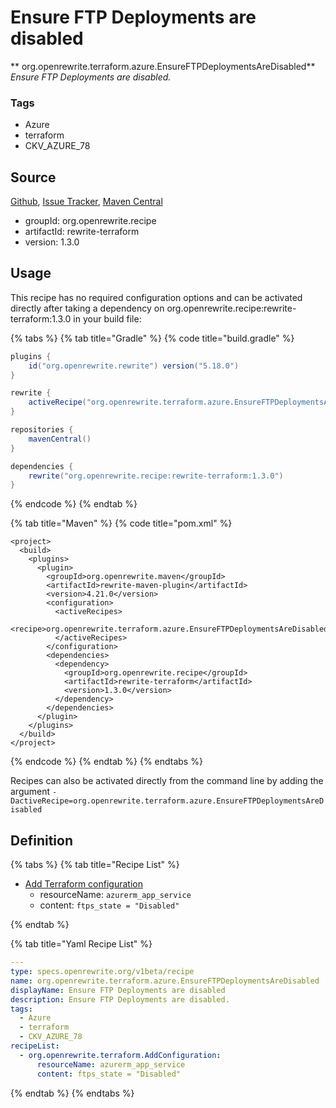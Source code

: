 # Ensure FTP Deployments are disabled

** org.openrewrite.terraform.azure.EnsureFTPDeploymentsAreDisabled**
_Ensure FTP Deployments are disabled._

### Tags

* Azure
* terraform
* CKV_AZURE_78

## Source

[Github](https://github.com/openrewrite/rewrite-terraform), [Issue Tracker](https://github.com/openrewrite/rewrite-terraform/issues), [Maven Central](https://search.maven.org/artifact/org.openrewrite.recipe/rewrite-terraform/1.3.0/jar)

* groupId: org.openrewrite.recipe
* artifactId: rewrite-terraform
* version: 1.3.0


## Usage

This recipe has no required configuration options and can be activated directly after taking a dependency on org.openrewrite.recipe:rewrite-terraform:1.3.0 in your build file:

{% tabs %}
{% tab title="Gradle" %}
{% code title="build.gradle" %}
```groovy
plugins {
    id("org.openrewrite.rewrite") version("5.18.0")
}

rewrite {
    activeRecipe("org.openrewrite.terraform.azure.EnsureFTPDeploymentsAreDisabled")
}

repositories {
    mavenCentral()
}

dependencies {
    rewrite("org.openrewrite.recipe:rewrite-terraform:1.3.0")
}
```
{% endcode %}
{% endtab %}

{% tab title="Maven" %}
{% code title="pom.xml" %}
```markup
<project>
  <build>
    <plugins>
      <plugin>
        <groupId>org.openrewrite.maven</groupId>
        <artifactId>rewrite-maven-plugin</artifactId>
        <version>4.21.0</version>
        <configuration>
          <activeRecipes>
            <recipe>org.openrewrite.terraform.azure.EnsureFTPDeploymentsAreDisabled</recipe>
          </activeRecipes>
        </configuration>
        <dependencies>
          <dependency>
            <groupId>org.openrewrite.recipe</groupId>
            <artifactId>rewrite-terraform</artifactId>
            <version>1.3.0</version>
          </dependency>
        </dependencies>
      </plugin>
    </plugins>
  </build>
</project>
```
{% endcode %}
{% endtab %}
{% endtabs %}

Recipes can also be activated directly from the command line by adding the argument `-DactiveRecipe=org.openrewrite.terraform.azure.EnsureFTPDeploymentsAreDisabled`

## Definition

{% tabs %}
{% tab title="Recipe List" %}
* [Add Terraform configuration](../../terraform/addconfiguration.md)
  * resourceName: `azurerm_app_service`
  * content: `ftps_state = "Disabled"`

{% endtab %}

{% tab title="Yaml Recipe List" %}
```yaml
---
type: specs.openrewrite.org/v1beta/recipe
name: org.openrewrite.terraform.azure.EnsureFTPDeploymentsAreDisabled
displayName: Ensure FTP Deployments are disabled
description: Ensure FTP Deployments are disabled.
tags:
  - Azure
  - terraform
  - CKV_AZURE_78
recipeList:
  - org.openrewrite.terraform.AddConfiguration:
      resourceName: azurerm_app_service
      content: ftps_state = "Disabled"

```
{% endtab %}
{% endtabs %}
